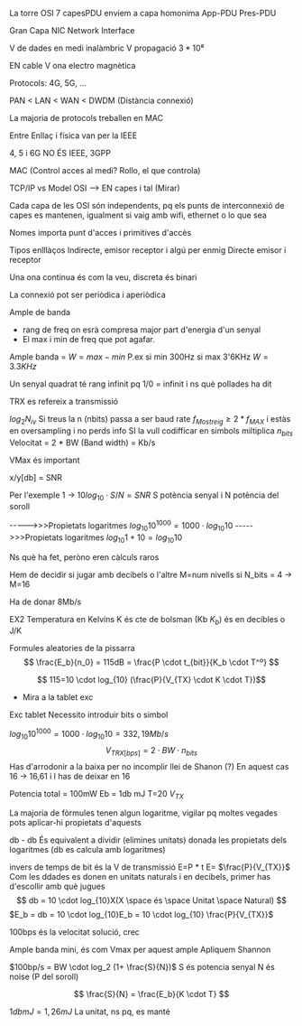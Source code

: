 La torre OSI
7 capesPDU enviem a capa homonima 
	App-PDU
	Pres-PDU



Gran Capa 
NIC
	Network Interface

V de dades en medi inalàmbric
	V propagació $3 *10⁸$

EN cable V ona electro magnètica

Protocols: 4G, 5G, ...

PAN < LAN < WAN < DWDM (Distància connexió)


La majoria de protocols treballen en MAC

Entre Enllaç i física van per la IEEE

4, 5 i 6G NO ÉS IEEE, 3GPP


MAC (Control acces al medi? Rollo, el que controla)




TCP/IP vs Model OSI --> EN capes i tal (Mirar)

Cada capa de les OSI són independents, pq els punts de interconnexió de capes es mantenen, igualment si vaig amb wifi, ethernet o lo que sea

Nomes importa punt d'acces i primitives d'accès


Tipos enlllàços
Indirecte, emisor receptor i algú per enmig
Directe emisor i receptor


Una ona continua és com la veu, discreta és binari 

La connexió pot ser periòdica i aperiòdica



Ample de banda
- rang de freq on esrà compresa major part d'energia d'un senyal
- El max i min de freq que pot agafar. 

Ample banda = $W=max-min$
	P.ex
	si min 300Hz
	si max 3'6KHz
	$W=3.3KHz$

Un senyal quadrat té rang infinit pq 1/0 = infinit i ns què pollades ha dit

TRX es refereix a transmissió

$log_2N_{iv}$ Si treus la n (nbits) passa a ser baud rate 
$f_{Mostreig} \ge 2*f_{MAX}$
	i estàs en oversampling i no perds info
	SI la vull codifficar en simbols miltiplica $n_{bits}$
Velocitat = 2 * BW (Band width) = Kb/s

VMax és important

x/y[db] = SNR

Per l'exemple 1 -> $10log_{10} \cdot S/N = SNR$
	S potència senyal i N potència del soroll
	
----->>>Propietats logaritmes $log_{10} 10^{1000} = 1000 \cdot log_{10} 10$
----->>>Propietats logaritmes $log_{10} 1+ 10 = log_{10} 10$

Ns què ha fet, peròno eren càlculs raros

Hem de decidir si jugar amb decibels o l'altre
M=num nivells si N_bits = 4 -> M=16

Ha de donar 8Mb/s

EX2
	Temperatura en Kelvins
	K és cte de bolsman (Kb $K_b$)
		és en decibles o J/K
		

Formules aleatories de la pissarra
$$
\frac{E_b}{n_0} = 115dB = \frac{P \cdot t_{bit}}{K_b \cdot T^º}
$$

$$
115=10 \cdot log_{10}
(\frac{P}{V_{TX} \cdot K \cdot T})$$

* Mira a la tablet exc


Exc tablet
	Necessito introduir bits o simbol
	

$log_{10} 10^{1000} = 1000 \cdot log_{10} 10 = 332,19 Mb/s$
$$
V_{TRX[bps]} = 2 \cdot BW \cdot n_{bits}  
$$
Has d'arrodonir a la baixa per no incomplir llei de Shanon (?)
	En aquest cas 16 -> 16,61 i l has de deixar en 16


Potencia total = 100mW
Eb = 1db mJ
T=20
$V_{TX}$


La majoria de fòrmules tenen algun logaritme, vigilar pq moltes vegades pots aplicar-hi propietats d'aquests

db - db És equivalent a dividir (elimines unitats) donada les propietats dels logaritmes (db es calcula amb logaritmes)

invers de temps de bit és la V de transmissió
	E=P * t
	E= $\frac{P}{V_{TX}}$
	Com les ddades es donen en unitats naturals i en decibels, primer has d'escollir amb què jugues
	$$
	db = 10 \cdot log_{10}X(X \space és \space Unitat \space Natural)
	$$
$E_b = db = 10 \cdot log_{10}E_b = 10 \cdot log_{10} \frac{P}{V_{TX}}$

100bps és la velocitat solució, crec


Ample banda mini, és com Vmax per aquest ample
	Apliquem Shannon

$100bp/s = BW \cdot log_2 (1+ \frac{S}{N})$
	S és potencia senyal
	N és noise (P del soroll)

$$
\frac{S}{N} = \frac{E_b}{K \cdot T}
$$


$1db mJ = 1,26mJ$
La unitat, ns pq, es manté

